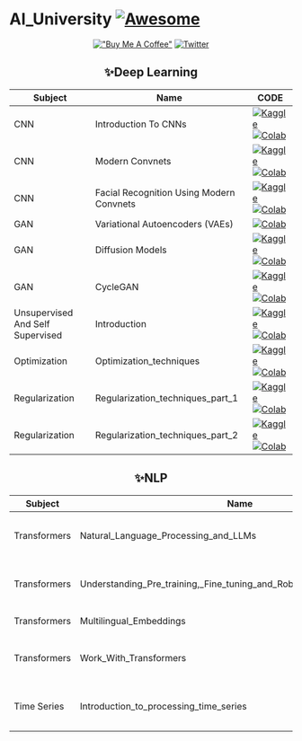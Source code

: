 # AI_University [![Awesome](https://awesome.re/badge.svg)](https://awesome.re)


<div align="center">

[!["Buy Me A Coffee"](https://www.buymeacoffee.com/assets/img/custom_images/orange_img.png)](https://www.buymeacoffee.com/sabahesaraY)
[![Twitter](https://img.shields.io/twitter/follow/sabahesaraki?style=social)](https://twitter.com/saba_hesaraki)

## ✨Deep Learning

|Subject|Name|CODE|
|---|---|---|
|CNN|Introduction To CNNs|[![Kaggle](https://kaggle.com/static/images/open-in-kaggle.svg)](https://www.kaggle.com/code/sabahesaraki/introduction-to-cnns) [![Colab](https://colab.research.google.com/assets/colab-badge.svg)](https://colab.research.google.com/github/saba99/AI_University/blob/master/Deep%20learning/NeuroMatch/CNN/Introduction_to_CNNs.ipynb)|
|CNN|Modern Convnets|[![Kaggle](https://kaggle.com/static/images/open-in-kaggle.svg)](https://www.kaggle.com/code/sabahesaraki/convnets) [![Colab](https://colab.research.google.com/assets/colab-badge.svg)](https://colab.research.google.com/github/saba99/AI_University/blob/master/Deep%20learning/NeuroMatch/CNN/Modern_Convnets.ipynb)|
|CNN|Facial Recognition Using Modern Convnets|[![Kaggle](https://kaggle.com/static/images/open-in-kaggle.svg)](https://www.kaggle.com/code/sabahesaraki/facial-recognition-with-convnets) [![Colab](https://colab.research.google.com/assets/colab-badge.svg)](https://colab.research.google.com/github/saba99/AI_University/blob/master/Deep%20learning/NeuroMatch/CNN/Facial_recognition_using_modern_convnets.ipynb)|
|GAN|Variational Autoencoders (VAEs)| [![Colab](https://colab.research.google.com/assets/colab-badge.svg)](https://colab.research.google.com/github/saba99/AI_University/blob/master/Deep%20learning/NeuroMatch/GAN/Variational_Autoencoders_(VAEs).ipynb)|
|GAN|Diffusion Models|[![Kaggle](https://kaggle.com/static/images/open-in-kaggle.svg)](https://www.kaggle.com/code/sabahesaraki/diffusion-models) [![Colab](https://colab.research.google.com/assets/colab-badge.svg)](https://colab.research.google.com/github/saba99/AI_University/blob/master/Deep%20learning/NeuroMatch/GAN/Diffusion_models.ipynb)|
|GAN|CycleGAN|[![Kaggle](https://kaggle.com/static/images/open-in-kaggle.svg)](https://www.kaggle.com/code/sabahesaraki/facial-recognition-with-convnets) [![Colab](https://colab.research.google.com/assets/colab-badge.svg)](https://colab.research.google.com/drive/13ErkLg5FZHIbnUGZRkKlL-9WNCNQPIow)|
|Unsupervised And Self Supervised|Introduction|[![Kaggle](https://kaggle.com/static/images/open-in-kaggle.svg)](https://www.kaggle.com/code/sabahesaraki/facial-recognition-with-convnets) [![Colab](https://colab.research.google.com/assets/colab-badge.svg)](https://colab.research.google.com/drive/13ErkLg5FZHIbnUGZRkKlL-9WNCNQPIow)|
|Optimization|Optimization_techniques|[![Kaggle](https://kaggle.com/static/images/open-in-kaggle.svg)](https://www.kaggle.com/code/sabahesaraki/facial-recognition-with-convnets) [![Colab](https://colab.research.google.com/assets/colab-badge.svg)](https://colab.research.google.com/drive/13ErkLg5FZHIbnUGZRkKlL-9WNCNQPIow)|
|Regularization|Regularization_techniques_part_1|[![Kaggle](https://kaggle.com/static/images/open-in-kaggle.svg)](https://www.kaggle.com/code/sabahesaraki/facial-recognition-with-convnets) [![Colab](https://colab.research.google.com/assets/colab-badge.svg)](https://colab.research.google.com/drive/13ErkLg5FZHIbnUGZRkKlL-9WNCNQPIow)|
|Regularization|Regularization_techniques_part_2|[![Kaggle](https://kaggle.com/static/images/open-in-kaggle.svg)](https://www.kaggle.com/code/sabahesaraki/facial-recognition-with-convnets) [![Colab](https://colab.research.google.com/assets/colab-badge.svg)](https://colab.research.google.com/drive/13ErkLg5FZHIbnUGZRkKlL-9WNCNQPIow)|



## ✨NLP

|Subject|Name|CODE|
|---|---|---|
|Transformers|Natural_Language_Processing_and_LLMs|[![Kaggle](https://kaggle.com/static/images/open-in-kaggle.svg)](https://www.kaggle.com/code/sabahesaraki/introduction-to-cnns) [![Colab](https://colab.research.google.com/assets/colab-badge.svg)](https://colab.research.google.com/github/saba99/AI_University/blob/master/Deep%20learning/NeuroMatch/CNN/Introduction_to_CNNs.ipynb)|
|Transformers|Understanding_Pre_training,_Fine_tuning_and_Robustness_of_Transformers|[![Kaggle](https://kaggle.com/static/images/open-in-kaggle.svg)](https://www.kaggle.com/code/sabahesaraki/facial-recognition-with-convnets) [![Colab](https://colab.research.google.com/assets/colab-badge.svg)](https://colab.research.google.com/github/saba99/AI_University/blob/master/Deep%20learning/NeuroMatch/CNN/Facial_recognition_using_modern_convnets.ipynb)|
|Transformers|Multilingual_Embeddings|[![Colab](https://colab.research.google.com/assets/colab-badge.svg)](https://colab.research.google.com/github/saba99/AI_University/blob/master/Deep%20learning/NeuroMatch/CNN/Introduction_to_CNNs.ipynb)
|Transformers|Work_With_Transformers|[![Kaggle](https://kaggle.com/static/images/open-in-kaggle.svg)](https://www.kaggle.com/code/sabahesaraki/facial-recognition-with-convnets) [![Colab](https://colab.research.google.com/assets/colab-badge.svg)](https://colab.research.google.com/github/saba99/AI_University/blob/master/Deep%20learning/NeuroMatch/CNN/Introduction_to_CNNs.ipynb)
|Time Series|Introduction_to_processing_time_series|[![Kaggle](https://kaggle.com/static/images/open-in-kaggle.svg)](https://www.kaggle.com/code/sabahesaraki/convnets) [![Colab](https://colab.research.google.com/assets/colab-badge.svg)](https://colab.research.google.com/github/saba99/AI_University/blob/master/Deep%20learning/NeuroMatch/CNN/Modern_Convnets.ipynb)|
